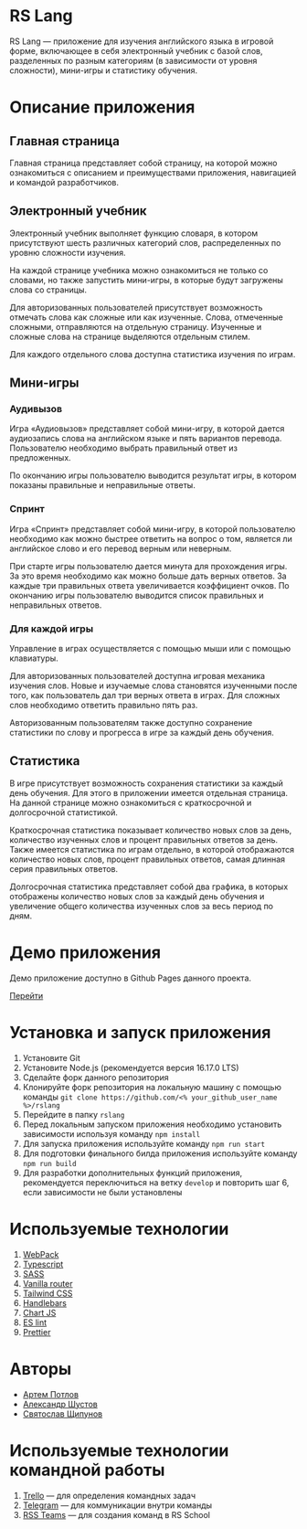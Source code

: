 # RS Lang

RS Lang — приложение для изучения английского языка в игровой форме, включающее в себя электронный учебник с базой слов,
разделенных по разным категориям (в зависимости от уровня сложности), мини-игры и статистику обучения.

# Описание приложения

## Главная страница

Главная страница представляет собой страницу, на которой можно ознакомиться с описанием и преимуществами
приложения, навигацией и командой разработчиков.

## Электронный учебник

Электронный учебник выполняет функцию словаря, в котором присутствуют шесть различных категорий слов, распределенных по
уровню
сложности изучения.

На каждой странице учебника можно ознакомиться не только со словами, но также запустить мини-игры,
в которые будут загружены слова со страницы.

Для авторизованных пользователей присутствует возможность отмечать слова как сложные или как изученные.
Слова, отмеченные сложными, отправляются на отдельную страницу. Изученные и сложные слова на странице выделяются
отдельным стилем.

Для каждого отдельного слова доступна статистика изучения по играм.

## Мини-игры

### Аудивызов

Игра «Аудиовызов» представляет собой мини-игру, в которой дается аудиозапись слова на английском языке и
пять вариантов перевода. Пользователю необходимо выбрать правильный ответ из предложенных.

По окончанию игры пользователю выводится результат игры, в котором показаны правильные и неправильные ответы.

### Спринт

Игра «Спринт» представляет собой мини-игру, в которой пользователю необходимо как можно быстрее ответить на вопрос о
том, является ли английское слово и его перевод верным или неверным.

При старте игры пользователю дается минута для прохождения игры. За это время необходимо как можно больше дать верных
ответов. За каждые три правильных ответа увеличивается коэффициент очков. По окончанию игры пользователю выводится
список правильных и неправильных ответов.

### Для каждой игры

Управление в играх осуществляется с помощью мыши или с помощью клавиатуры.

Для авторизованных пользователей доступна игровая механика изучения слов. Новые и изучаемые слова становятся изученными
после того, как пользователь дал три верных ответа в играх. Для сложных слов необходимо ответить правильно пять раз.

Авторизованным пользователям также доступно сохранение статистики по слову и прогресса в игре за каждый день обучения.

## Статистика

В игре присутствует возможность сохранения статистики за каждый день обучения. Для этого в приложении имеется отдельная
страница. На данной странице можно ознакомиться с краткосрочной и долгосрочной статистикой.

Краткосрочная статистика показывает количество новых слов за день, количество изученных слов и процент правильных
ответов за день. Также имеется статистика по играм отдельно, в которой отображаются количество новых слов, процент
правильных ответов, самая длинная серия правильных ответов.

Долгосрочная статистика представляет собой два графика, в которых отображены количество новых слов за каждый день
обучения и
увеличение общего количества изученных слов за весь период по дням.

# Демо приложения

Демо приложение доступно в Github Pages данного проекта.

[Перейти](https://artpotlov.github.io/rslang)

# Установка и запуск приложения

1. Установите Git
2. Установите Node.js (рекомендуется версия 16.17.0 LTS)
3. Сделайте форк данного репозитория
4. Клонируйте форк репозитория на локальную машину с помощью
   команды `git clone https://github.com/<% your_github_user_name %>/rslang`
5. Перейдите в папку `rslang`
6. Перед локальным запуском приложения необходимо установить зависимости используя команду `npm install`
7. Для запуска приложения используйте команду `npm run start`
8. Для подготовки финального билда приложения используйте команду `npm run build`
9. Для разработки дополнительных функций приложения, рекомендуется переключиться на ветку `develop` и повторить шаг 6,
   если зависимости не были установлены

# Используемые технологии

1. [WebPack](https://webpack.js.org)
2. [Typescript](https://typescriptlang.org)
3. [SASS](https://sass-lang.com)
4. [Vanilla router](https://github.com/Graidenix/vanilla-router)
5. [Tailwind CSS](https://tailwindcss.com)
6. [Handlebars](https://handlebarsjs.com)
7. [Chart JS](https://chartjs.org)
8. [ES lint](https://eslint.org)
9. [Prettier](https://prettier.io)

# Авторы

- [Артем Потлов](https://github.com/artpotlov)
- [Александр Шустов](https://github.com/tonKristall)
- [Святослав Щипунов](https://github.com/Slava-Shchipunov)

# Используемые технологии командной работы

1. [Trello](https://trello.com) — для определения командных задач
2. [Telegram](https://telegram.org) — для коммуникации внутри команды
3. [RSS Teams](https://rss-teams.web.app) — для создания команд в RS School